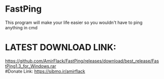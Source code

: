 # FastPing
This program will make your life easier so you wouldn't have to ping anything in cmd  
# LATEST DOWNLOAD LINK:
https://github.com/AmirFlack/FastPing/releases/download/best_release/FastPing1.3_for_Windows.rar
<br>
#Donate Link:
https://sibmo.ir/amirflack
